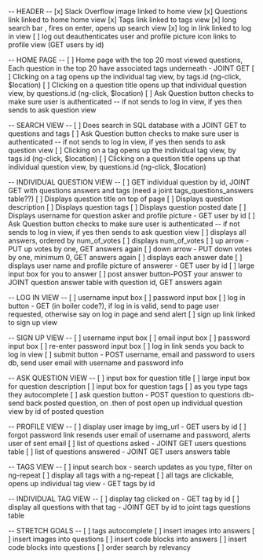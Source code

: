 -- HEADER --
[x] Slack Overflow image linked to home view
[x] Questions link linked to home home view
[x] Tags link linked to tags view
[x] long search bar , fires on enter, opens up search view
[x] log in link linked to log in view
[ ] log out deauthenticates user and profile picture icon links to profile view (GET users by id)


-- HOME PAGE --
[ ] Home page with the top 20 most viewed questions, Each question in the top 20 have associated tags underneath - JOINT GET
[ ] Clicking on a tag opens up the individual tag view, by tags.id (ng-click, $location)
[ ] Clicking on a question title opens up that individual question view, by questions.id (ng-click, $location)
[ ] Ask Question button checks to make sure user is authenticated -- if not sends to log in view, if yes then sends to ask question view


-- SEARCH VIEW --
[ ] Does search in SQL database with a JOINT GET to questions and tags
[ ] Ask Question button checks to make sure user is authenticated -- if not sends to log in view, if yes then sends to ask question view
[ ] Clicking on a tag opens up the individual tag view, by tags.id (ng-click, $location)
[ ] Clicking on a question title opens up that individual question view, by questions.id (ng-click, $location)

-- INDIVIDUAL QUESTION VIEW --
[ ] GET individual question by id, JOINT GET with questions answers and tags (need a joint tags_questions_answers table??)
[ ] Displays question title on top of page
[ ] Displays question description
[ ] Displays question tags
[ ] Displays question posted date
[ ] Displays username for question asker and profile picture - GET user by id
[ ] Ask Question button checks to make sure user is authenticated -- if not sends to log in view, if yes then sends to ask question view
[ ] displays all answers, ordered by num_of_votes
[ ] displays num_of_votes
[ ] up arrow - PUT up votes by one, GET answers again
[ ] down arrow - PUT down votes by one, minimum 0, GET answers again
[ ] displays each answer date
[ ] displays user name and profile picture of answerer - GET user by id
[ ] large input box for you to answer
[ ] post answer button-POST your answer to JOINT question answer table with question id, GET answers again


-- LOG IN VIEW --
[ ] username input box
[ ] password input box
[ ] log in button - GET (in boiler code?), if log in is valid, send to page user requested, otherwise say on log in page and send alert
[ ] sign up link linked to sign up view


-- SIGN UP VIEW --
[ ] username input box
[ ] email input box
[ ] password input box
[ ] re-enter password input box
[ ] log in link sends you back to log in view
[ ] submit button - POST username, email and password to users db, send user email with username and password info


-- ASK QUESTION VIEW --
[ ] input box for question title
[ ] large input box for question description
[ ] input box for question tags
[ ] as you type tags they autocomplete
[ ] ask question button - POST question to questions db-send back posted question, on .then of post open up individual question view by id of posted question


-- PROFILE VIEW --
[ ] display user image by img_url - GET users by id
[ ] forgot password link resends user email of username and password, alerts user of sent email
[ ] list of questions asked - JOINT GET users questions table
[ ] list of questions answered - JOINT GET users answers table


-- TAGS VIEW --
[ ] input search box - search updates as you type, filter on ng-repeat
[ ] display all tags with a ng-repeat
[ ] all tags are clickable, opens up individual tag view - GET tags by id


-- INDIVIDUAL TAG VIEW --
[ ] display tag clicked on - GET tag by id
[ ] display all questions with that tag - JOINT GET by id to joint tags questions table



-- STRETCH GOALS --
[ ] tags autocomplete
[ ] insert images into answers
[ ] insert images into questions
[ ] insert code blocks into answers
[ ] insert code blocks into questions
[ ] order search by relevancy
